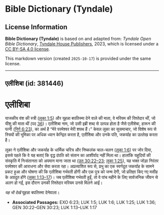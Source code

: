 # Bible Dictionary (Tyndale)

## License Information

**Bible Dictionary (Tyndale)** is based on and adapted from: _Tyndale Open Bible Dictionary_, [Tyndale House Publishers](https://tyndaleopenresources.com/), 2023, which is licensed under a [CC BY-SA 4.0 license](https://creativecommons.org/licenses/by-sa/4.0/legalcode.en).

This markdown version (created `2025-10-17`) is provided under the same license.



--------------------------------

## एलीशिबा (id: 381446)

एलीशिबा
=======

याजकीय वंश की स्त्री ([लूका 1:5](https://ref.ly/Luke1:5)) और यूहन्ना बपतिस्मा देने वाले की माता, वे मरियम की रिश्तेदार थीं, जो यीशु की माता थीं (पद [36](https://ref.ly/Luke1:36))। एलीशिबा नाम, जो उसी इब्री शब्द से उत्पन्न होता है जैसे एलीशेबा, हारून की पत्नी ([निर्ग 6:23](https://ref.ly/Exod6:23)), का अर्थ है “मेरे परमेश्वर मेरी शपथ हैं।” केवल लूका का सुसमाचार, जो विशेष रूप से स्त्रियों की भूमिका पर अधिक ध्यान केन्द्रित करता है, एलीशिबा और उनके पति, जकर्याह का उल्लेख करता है।

लूका ने एलीशिबा और जकर्याह के धार्मिक चरित्र और निष्कलंक चाल\-चलन ([लूका 1:6](https://ref.ly/Luke1:6)) पर जोर दिया, इससे पहले कि वे यह बताएं कि वृद्ध दंपति को संतान का आशीर्वाद नहीं मिला था। हालांकि यहूदियों की संस्कृति में निःसंतानता को अपमान माना जाता था ([उत 30:22–23](https://ref.ly/Gen30:22-Gen30:23); [लूका 1:25](https://ref.ly/Luke1:25)), यह भक्त जोड़ा निरंतर परमेश्वर की आराधना और सेवा करता रहा। अप्रत्याशित रूप से, प्रभु का एक स्वर्गदूत जकर्याह के सामने प्रकट हुआ और घोषणा की कि एलीशिबा गर्भवती होंगी और एक पुत्र को जन्म देगी, जो प्रतिज्ञा किए गए मसीह के अग्रदूत होंगे ([लूका 1:13–17](https://ref.ly/Luke1:13-Luke1:17))। जब एलीशिबा गर्भवती हुईं, तो वे पांच महीने के लिए सार्वजनिक जीवन से अलग हो गईं, इस दौरान उनकी रिश्तेदार मरियम उनसे मिलने आईं।

*यह भी देखें* यूहन्ना बपतिस्मा देनेवाला।

* **Associated Passages:** EXO 6:23; LUK 1:5; LUK 1:6; LUK 1:25; LUK 1:36; GEN 30:22–GEN 30:23; LUK 1:13–LUK 1:17

